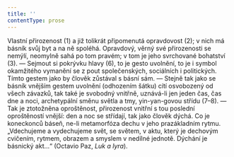 ```yaml
---
title: ''
contentType: prose
---
```


<section>

Vlastní přirozenost (1) a již tolikrát připomenutá opravdovost (2); v nich má básník svůj byt a na ně spoléhá. Opravdový, věrný své přirozenosti se nemýlí, neomylně sahá po tom pravém; v tom je jeho svrchované bohatství (3). — Sejmout si pokrývku hlavy (6), to je gesto uvolnění, to je i symbol okamžitého vymanění se z pout společenských, sociálních i politických. Tímto gestem jako by člověk zůstával s básní sám. — Stejně tak jako se básník vnějším gestem uvolnění (odhozením šátku) cítí osvobozený od všech závazků, tak také je svobodný vnitřně, uznává-li jen jeden čas, čas dne a noci, archetypální směnu světla a tmy, yin-yan-govou střídu (7–8). — Tak je ztotožněna oproštěnost, přirozenost vnitřní s tou poslední oproštěností vnější: den a noc se střídají, tak jako člověk dýchá. Co je koneckonců báseň, ne-li metamorfóza dechu v jeho prazákladním rytmu. „Vdechujeme a vydechujeme svět, se světem, v aktu, který je dechovým cvičením, rytmem, obrazem a smyslem v nedílné jednotě. Dýchání je básnický akt…“ (Octavio Paz, _Luk_ _a_ _lyra_).

</section>
